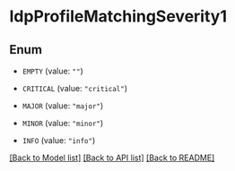 # IdpProfileMatchingSeverity1

## Enum


* `EMPTY` (value: `""`)

* `CRITICAL` (value: `"critical"`)

* `MAJOR` (value: `"major"`)

* `MINOR` (value: `"minor"`)

* `INFO` (value: `"info"`)


[[Back to Model list]](../README.md#documentation-for-models) [[Back to API list]](../README.md#documentation-for-api-endpoints) [[Back to README]](../README.md)


